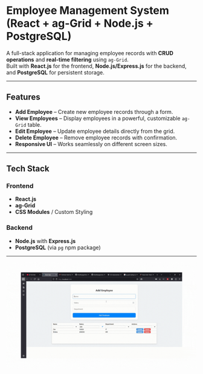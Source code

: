 # Employee Management System (React + ag-Grid + Node.js + PostgreSQL)

A full-stack application for managing employee records with **CRUD operations** and **real-time filtering** using `ag-Grid`.  
Built with **React.js** for the frontend, **Node.js/Express.js** for the backend, and **PostgreSQL** for persistent storage.

---

##  Features

- **Add Employee** – Create new employee records through a form.
- **View Employees** – Display employees in a powerful, customizable `ag-Grid` table.
- **Edit Employee** – Update employee details directly from the grid.
- **Delete Employee** – Remove employee records with confirmation.
- **Responsive UI** – Works seamlessly on different screen sizes.

---

##  Tech Stack

### Frontend
- **React.js**
- **ag-Grid**
- **CSS Modules** / Custom Styling

### Backend
- **Node.js** with **Express.js**
- **PostgreSQL** (via `pg` npm package)

---
![](./frontend/public/Ag-Grid.gif)